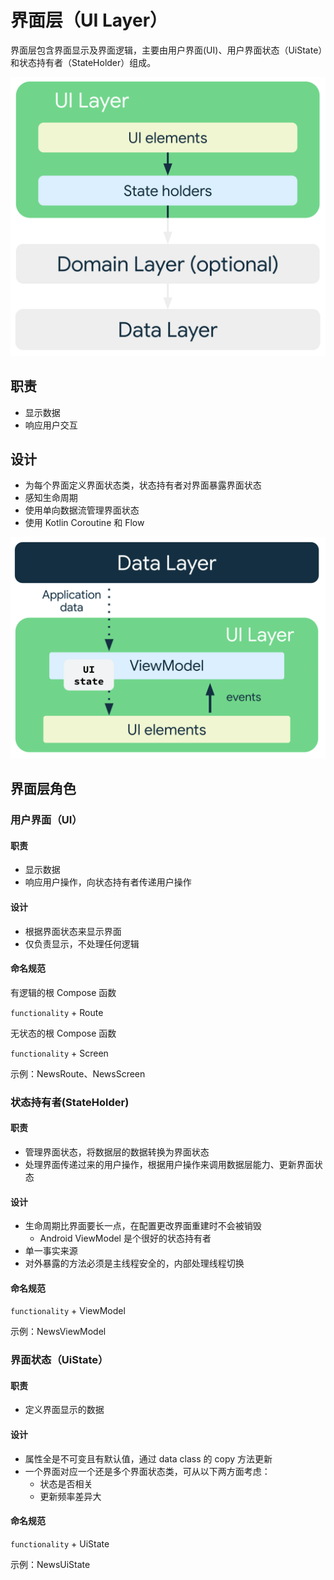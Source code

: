 # 界面层（UI Layer）

界面层包含界面显示及界面逻辑，主要由用户界面(UI)、用户界面状态（UiState）和状态持有者（StateHolder）组成。

<img
    src="/Android/Architecture/assets/mad-arch-overview-ui.png"
    alt="Architecture UI"
    width="666">

## 职责

* 显示数据
* 响应用户交互

## 设计

* 为每个界面定义界面状态类，状态持有者对界面暴露界面状态
* 感知生命周期
* 使用单向数据流管理界面状态
* 使用 Kotlin Coroutine 和 Flow

<img
    src="/Android/Architecture/assets/mad-arch-ui-udf.png"
    alt="Architecture UDF"
    width="666">

## 界面层角色

### 用户界面（UI）

#### 职责

* 显示数据
* 响应用户操作，向状态持有者传递用户操作

#### 设计

* 根据界面状态来显示界面
* 仅负责显示，不处理任何逻辑

#### 命名规范

有逻辑的根 Compose 函数

`functionality` + Route

无状态的根 Compose 函数

`functionality` + Screen

示例：NewsRoute、NewsScreen

### 状态持有者(StateHolder)

#### 职责

* 管理界面状态，将数据层的数据转换为界面状态
* 处理界面传递过来的用户操作，根据用户操作来调用数据层能力、更新界面状态

#### 设计

* 生命周期比界面要长一点，在配置更改界面重建时不会被销毁
  * Android ViewModel 是个很好的状态持有者
* 单一事实来源
* 对外暴露的方法必须是主线程安全的，内部处理线程切换

#### 命名规范

`functionality` + ViewModel

示例：NewsViewModel

### 界面状态（UiState）

#### 职责

* 定义界面显示的数据

#### 设计

* 属性全是不可变且有默认值，通过 data class 的 copy 方法更新
* 一个界面对应一个还是多个界面状态类，可从以下两方面考虑：
  * 状态是否相关
  * 更新频率差异大
  
#### 命名规范

`functionality` + UiState

示例：NewsUiState
